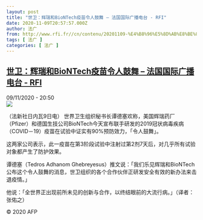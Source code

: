 ```yaml
---
layout: post
title: "世卫：辉瑞和BioNTech疫苗令人鼓舞 – 法国国际广播电台 - RFI"
date: 2020-11-09T20:57:57.000Z
author: 法广
from: http://www.rfi.fr//cn/contenu/20201109-%E4%B8%96%E5%8D%AB%E8%BE%89%E7%91%9E%E5%92%8Cbiontech%E7%96%AB%E8%8B%97%E4%BB%A4%E4%BA%BA%E9%BC%93%E8%88%9E
tags: [ 法广 ]
categories: [ 法广 ]
---
```

<!--1604955477000-->
[世卫：辉瑞和BioNTech疫苗令人鼓舞 – 法国国际广播电台 - RFI](http://www.rfi.fr//cn/contenu/20201109-%E4%B8%96%E5%8D%AB%E8%BE%89%E7%91%9E%E5%92%8Cbiontech%E7%96%AB%E8%8B%97%E4%BB%A4%E4%BA%BA%E9%BC%93%E8%88%9E)
------

<div>
<div>09/11/2020 - 20:50</div><img src="https://s.rfi.fr/media/display/77bc01fe-22c6-11eb-bf6e-005056bff430/w:310/p:16x9/int0002b.201110035001.jpg"><div class="t-content__body u-clearfix">            <p>（法新社日内瓦9日电）    世界卫生组织秘书长谭德塞欢称，美国辉瑞药厂（Pfizer）和德国生技公司BioNTech今天宣布联手研发的2019冠状病毒疾病（COVID－19）疫苗在试验中证实有90%预防效力，「令人鼓舞」。</p><p>    这两家公司表示，此一疫苗在第3阶段试验中注射过第2剂7天后，对几乎所有试验对象都产生了防护效果。</p><p>    谭德塞（Tedros Adhanom Ghebreyesus）推文说：「我们乐见辉瑞和BioNTech公布这个令人鼓舞的消息，世卫组织的各个合作伙伴正研发安全有效的新办法来击退疫情。」</p><p>    他说：「全世界正出现前所未见的创新与合作，以终结眼前的大流行病。」（译者：张佑之）</p>            <p class="t-copyright">© 2020 AFP</p>        </div>
</div>

